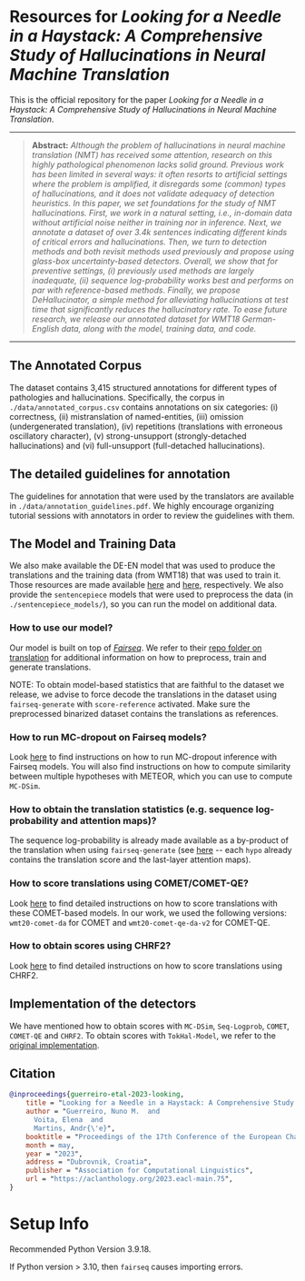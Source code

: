 # Resources for _Looking for a Needle in a Haystack: A Comprehensive Study of Hallucinations in Neural Machine Translation_

This is the official repository for the paper _Looking for a Needle in a Haystack: A Comprehensive Study of Hallucinations in Neural Machine Translation_.

<hr />

> **Abstract:** *Although the problem of hallucinations in neural machine translation (NMT) has received some attention, research on this highly pathological phenomenon lacks solid ground. Previous work has been limited in several ways: it often resorts to artificial settings where the problem is amplified, it disregards some (common) types of hallucinations, and it does not validate adequacy of detection heuristics. In this paper, we set foundations for the study of NMT hallucinations. First, we work in a _natural_ setting, i.e., in-domain data without artificial noise neither in training nor in inference. Next, we annotate a dataset of over 3.4k sentences indicating different kinds of critical errors and hallucinations. Then, we turn to detection methods and both revisit methods used previously and propose using glass-box uncertainty-based detectors. Overall, we show that for preventive settings, (i) previously used methods are largely inadequate, (ii) sequence log-probability works best and performs on par with reference-based methods. Finally, we propose DeHallucinator, a simple method for alleviating hallucinations at test time that significantly reduces the hallucinatory rate. To ease future research, we release our annotated dataset for WMT18 German-English data, along with the model, training data, and code.*
<hr />

## The Annotated Corpus
The dataset contains 3,415 structured annotations for different types of pathologies and hallucinations. Specifically, the corpus in `./data/annotated_corpus.csv` contains annotations on six categories: (i) correctness, (ii) mistranslation of named-entities, (iii) omission (undergenerated translation), (iv) repetitions (translations with erroneous oscillatory character), (v) strong-unsupport (strongly-detached hallucinations) and (vi) full-unsupport (full-detached hallucinations).

## The detailed guidelines for annotation
The guidelines for annotation that were used by the translators are available in `./data/annotation_guidelines.pdf`. We highly encourage organizing tutorial sessions with annotators in order to review the guidelines with them.

## The Model and Training Data
We also make available the DE-EN model that was used to produce the translations and the training data (from WMT18) that was used to train it. Those resources are made available [here](https://www.mediafire.com/file/mp5oim9hqgcy8fb/checkpoint_best.tar.xz/file) and [here](https://www.mediafire.com/file/jfl7y6yu7jqwwhv/wmt18_de-en.tar.xz/file), respectively. We also provide the `sentencepiece` models that were used to preprocess the data (in `./sentencepiece_models/`), so you can run the model on additional data.

### How to use our model?
Our model is built on top of [*Fairseq*](https://github.com/facebookresearch/fairseq). We refer to their [repo folder on translation](https://github.com/facebookresearch/fairseq/blob/main/examples/translation) for additional information on how to preprocess, train and generate translations. 

NOTE: To obtain model-based statistics that are faithful to the dataset we release, we advise to force decode the translations in the dataset using `fairseq-generate` with `score-reference` activated. Make sure the preprocessed binarized dataset contains the translations as references.

### How to run MC-dropout on Fairseq models?
Look [here](https://github.com/facebookresearch/fairseq/tree/main/examples/unsupervised_quality_estimation) to find instructions on how to run MC-dropout inference with Fairseq models. You will also find instructions on how to compute similarity between multiple hypotheses with METEOR, which you can use to compute `MC-DSim`.

### How to obtain the translation statistics (e.g. sequence log-probability and attention maps)?
The sequence log-probability is already made available as a by-product of the translation when using `fairseq-generate` (see [here](https://github.com/facebookresearch/fairseq/blob/acd9a53607d1e5c64604e88fc9601d0ee56fd6f1/fairseq_cli/generate.py#L262) -- each `hypo` already contains the translation score and the last-layer attention maps).

### How to score translations using COMET/COMET-QE?
Look [here](https://github.com/Unbabel/COMET) to find detailed instructions on how to score translations with these COMET-based models. In our work, we used the following versions: `wmt20-comet-da` for COMET and `wmt20-comet-qe-da-v2` for COMET-QE.

### How to obtain scores using CHRF2?
Look [here](https://github.com/mjpost/sacrebleu) to find detailed instructions on how to score translations using CHRF2.

## Implementation of the detectors
We have mentioned how to obtain scores with `MC-DSim`, `Seq-Logprob`, `COMET`, `COMET-QE` and `CHRF2`. To obtain scores with `TokHal-Model`, we refer to the [original implementation](https://github.com/violet-zct/fairseq-detect-hallucination). 

## Citation
```bibtex
@inproceedings{guerreiro-etal-2023-looking,
    title = "Looking for a Needle in a Haystack: A Comprehensive Study of Hallucinations in Neural Machine Translation",
    author = "Guerreiro, Nuno M.  and
      Voita, Elena  and
      Martins, Andr{\'e}",
    booktitle = "Proceedings of the 17th Conference of the European Chapter of the Association for Computational Linguistics",
    month = may,
    year = "2023",
    address = "Dubrovnik, Croatia",
    publisher = "Association for Computational Linguistics",
    url = "https://aclanthology.org/2023.eacl-main.75",
}
```

# Setup Info

Recommended Python Version 3.9.18.

If Python version > 3.10, then `fairseq` causes importing errors.